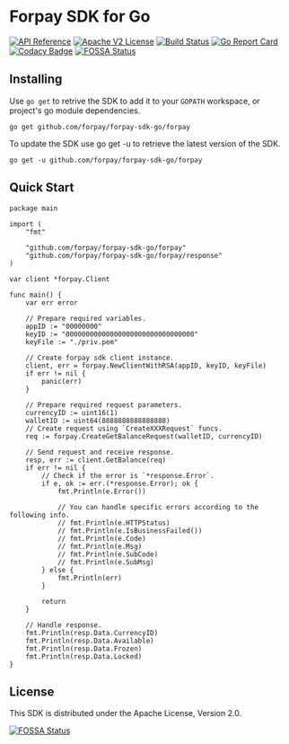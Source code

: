 # Forpay SDK for Go

[![API Reference](https://img.shields.io/badge/api-reference-blue.svg)](https://api.forpay.pro/docs/overview)
[![Apache V2 License](https://img.shields.io/badge/license-Apache%20V2-blue.svg)](https://github.com/forpay/forpay-sdk-go/blob/master/LICENSE)
[![Build Status](https://travis-ci.org/forpay/forpay-sdk-go.svg?branch=master)](https://travis-ci.org/github/forpay/forpay-sdk-go)
[![Go Report Card](https://goreportcard.com/badge/github.com/forpay/forpay-sdk-go)](https://goreportcard.com/badge/github.com/forpay/forpay-sdk-go)
[![Codacy Badge](https://api.codacy.com/project/badge/Grade/240e2b56c9624b35b9068aac3813a9a0)](https://www.codacy.com/manual/forpay/forpay-sdk-go?utm_source=github.com&amp;utm_medium=referral&amp;utm_content=forpay/forpay-sdk-go&amp;utm_campaign=Badge_Grade)
[![FOSSA Status](https://app.fossa.com/api/projects/git%2Bgithub.com%2Fforpay%2Fforpay-sdk-go.svg?type=shield)](https://app.fossa.com/projects/git%2Bgithub.com%2Fforpay%2Fforpay-sdk-go?ref=badge_shield)

## Installing

Use `go get` to retrive the SDK to add it to your `GOPATH` workspace, or project's go module dependencies.

```
go get github.com/forpay/forpay-sdk-go/forpay
```

To update the SDK use go get -u to retrieve the latest version of the SDK.

```
go get -u github.com/forpay/forpay-sdk-go/forpay
```

## Quick Start

``` golang
package main

import (
    "fmt"

    "github.com/forpay/forpay-sdk-go/forpay"
    "github.com/forpay/forpay-sdk-go/forpay/response"
)

var client *forpay.Client

func main() {
    var err error

    // Prepare required variables.
    appID := "00000000"
    keyID := "00000000000000000000000000000000"
    keyFile := "./priv.pem"

    // Create forpay sdk client instance.
    client, err = forpay.NewClientWithRSA(appID, keyID, keyFile)
    if err != nil {
        panic(err)
    }

    // Prepare required request parameters.
    currencyID := uint16(1)
    walletID := uint64(8888888888888888)
    // Create request using `CreateXXXRequest` funcs.
    req := forpay.CreateGetBalanceRequest(walletID, currencyID)

    // Send request and receive response.
    resp, err := client.GetBalance(req)
    if err != nil {
        // Check if the error is `*response.Error`.
        if e, ok := err.(*response.Error); ok {
            fmt.Println(e.Error())

            // You can handle specific errors according to the following info.
            // fmt.Println(e.HTTPStatus)
            // fmt.Println(e.IsBusinessFailed())
            // fmt.Println(e.Code)
            // fmt.Println(e.Msg)
            // fmt.Println(e.SubCode)
            // fmt.Println(e.SubMsg)
        } else {
            fmt.Println(err)
        }

        return
    }

    // Handle response.
    fmt.Println(resp.Data.CurrencyID)
    fmt.Println(resp.Data.Available)
    fmt.Println(resp.Data.Frozen)
    fmt.Println(resp.Data.Locked)
}
```

## License

This SDK is distributed under the Apache License, Version 2.0.

[![FOSSA Status](https://app.fossa.com/api/projects/git%2Bgithub.com%2Fforpay%2Fforpay-sdk-go.svg?type=large)](https://app.fossa.com/projects/git%2Bgithub.com%2Fforpay%2Fforpay-sdk-go?ref=badge_large)